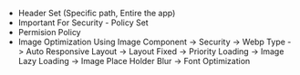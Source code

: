 - Header Set (Specific path, Entire the app)
- Important For Security - Policy Set
- Permision Policy
- Image Optimization Using Image Component
    -> Security
    -> Webp Type
    -> Auto Responsive Layout
    -> Layout Fixed
    -> Priority Loading
    -> Image Lazy Loading
    -> Image Place Holder Blur
-> Font Optimization